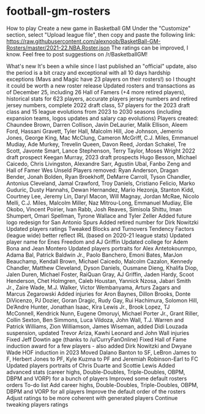 # football-gm-rosters

How to play
Create a new game in Basketball GM
Under the "Customize" section, select "Upload league file", then copy and paste the following link: https://raw.githubusercontent.com/alexnoob/BasketBall-GM-Rosters/master/2021-22.NBA.Roster.json
The ratings can be improved, I know. Feel free to post suggestions on /r/BasketballGM!

What's new
It's been a while since I last published an "official" update, also the period is a bit crazy and exceptional with all 10 days hardship exceptions (Mavs and Magic have 23 players on their rosters!) so I thought it could be worth a new roster release
Updated rosters and transactions as of December 25, including 26 Hall of Famers (+4 more retired players), historical stats for 623 players, accurate players jersey numbers and retired jersey numbers, complete 2022 draft class, 57 players for the 2023 draft class and 15 league evolutions from 2023 to 2030 seasons (including expansion teams, logos updates and salary cap evolutions)
Players created: Chaundee Brown, Darren Collison, Javin DeLaurier, Malik Ellison, Aleem Ford, Hassani Gravett, Tyler Hall, Malcolm Hill, Joe Johnson, Jemerrio Jones, George King, Mac McClung, Cameron McGriff, C.J. Miles, Emmanuel Mudiay, Ade Murkey, Trevelin Queen, Davon Reed, Jordan Schakel, Tre Scott, Javonte Smart, Lance Stephenson, Terry Taylor, Moses Wright 2022 draft prospect Keegan Murray, 2023 draft prospects Hugo Besson, Michael Caicedo, Chris Livingston, Alexandre Sarr, Agustin Ubal, Fanbo Zeng and Hall of Famer Wes Unseld
Players removed: Ryan Anderson, Dragan Bender, Jonah Bolden, Ryan Broekhoff, DeMarre Carroll, Tyson Chandler, Antonius Cleveland, Jamal Crawford, Troy Daniels, Cristiano Felicio, Marko Guduric, Dusty Hannahs, Dewan Hernandez, Mario Hezonja, Stanton Kidd, Courtney Lee, Jeremy Lin, Daryl Macon, Will Magnay, Jordan McRae, Nicolo Melli, C.J. Miles, Malcolm Miller, Naz Mitrou-Long, Emmanuel Mudiay, Elie Okobo, Vincent Poirier, Ivan Rabb, Josh Reaves, Simisola Shittu, Iman Shumpert, Omari Spellman, Tyrone Wallace and Tyler Zeller
Added future logo redesign for San Antonio Spurs
Added retired number for Dirk Nowitzki
Updated players ratings
Tweaked Blocks and Turnovers Tendency Factors (league wide) better reflect IRL (based on 2020-21 league stats)
Updated player name for Enes Freedom and AJ Griffin
Updated college for Adem Bona and Jean Montero
Updated players portraits for Alex Antetokounmpo, Adama Bal, Patrick Baldwin Jr., Paolo Banchero, Emoni Bates, MarJon Beauchamp, Kendall Brown, Michael Caicedo, Malcolm Cazalon, Kennedy Chandler, Matthew Cleveland, Dyson Daniels, Ousmane Dieng, Khalifa Diop, Jalen Duren, Michael Foster, RaiQuan Gray, AJ Griffin, Jaden Hardy, Scoot Henderson, Chet Holmgren, Caleb Houstan, Yannick Nzosa, Jabari Smith Jr., Zaire Wade, M.J. Walker, Victor Wembanyama, Arturs Zagars and Marcus Zegarowski
Added injuries for Aron Baynes, Dillon Brooks, Donte DiVicenzo, PJ Dozier, Goran Dragic, Rudy Gay, Rui Hachimura, Solomon Hill, De’Andre Hunter, Jonathan Isaac, Kira Lewis Jr., Brook Lopez, TJ McConnell, Kendrick Nunn, Eugene Omoruyi, Michael Porter Jr., Grant Riller, Collin Sexton, Ben Simmons, Luca Vildoza, John Wall, T.J. Warren and Patrick Williams, Zion Williamson, James Wiseman, added Didi Louzada suspension, updated Trevor Ariza, Kawhi Leonard and John Wall injuries
Fixed Jeff Dowtin age (thanks to /u/CurryFanOnline)
Fixed Hall of Fame induction award for a few players - also added Dirk Nowitzki and Dwyane Wade HOF induction in 2023
Moved Dalano Banton to SF, LeBron James to F, Herbert Jones to PF, Kyle Kuzma to PF and Jeremiah Robinson-Earl to FC
Updated players portraits of Chris Duarte and Scottie Lewis
Added advanced stats (career highs, Double-Doubles, Triple-Doubles, OBPM, DBPM and VORP) for a bunch of players
Improved some default rosters orders
To-do list
Add career highs, Double-Doubles, Triple-Doubles, OBPM, DBPM and VORP for all players
Improve the default order of the rosters
Adjust ratings to be more coherent with generated players
Continue tweaking players ratings
